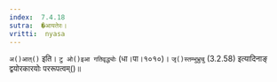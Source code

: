```yaml
---
index:  7.4.18
sutra:  �आयतेरः।
vritti:  nyasa
---
```


`अ()आत्()` इति। `टु ओ()इआ गतिवृद्ध्योः` (धा।पा।१०१०)। `जृ()स्तम्भुभ्रुचु` (3.2.58) इत्यादिनाङ् द्वयोरकारयोः पररूपत्वम्()॥
